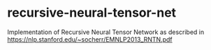 # recursive-neural-tensor-net
Implementation of Recursive Neural Tensor Network as described in https://nlp.stanford.edu/~socherr/EMNLP2013_RNTN.pdf
